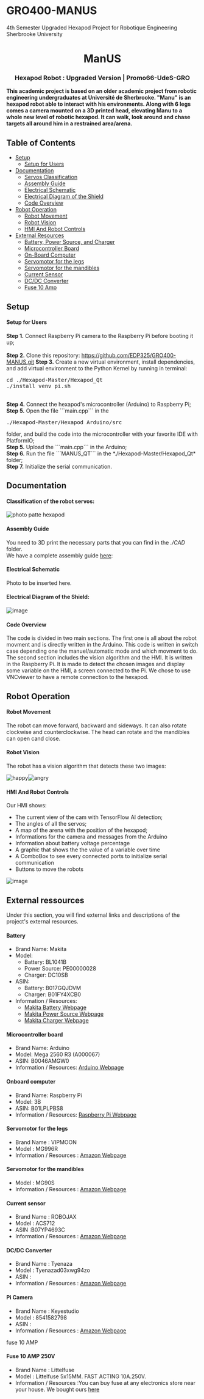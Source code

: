 # GRO400-MANUS
4th Semester Upgraded Hexapod Project for Robotique Engineering Sherbrooke University

<div id="ManUS" align="center">
    <h1>ManUS</h1>
    <h3>Hexapod Robot : Upgraded Version | Promo66-UdeS-GRO</h3>
</div>

**This academic project is based on an older academic project from robotic engineering undergraduates at Université de Sherbrooke. "Manu" is an hexapod robot able to interact with his environments. Along with 6 legs comes a camera mounted on a 3D printed head, elevating Manu to a whole new level of robotic hexapod. It can walk, look around and chase targets all around him in a restrained area/arena.**

## Table of Contents
- [Setup](#Setup)
    - [Setup for Users](#SetupUsers)
- [Documentation](#Documentation)
    - [Servos Classification](#Servosclassification)
    - [Assembly Guide](#assemblyguide)
    - [Electrical Schematic](#electricalschematic)
    - [Electrical Diagram of the Shield](#electrical)
    - [Code Overview](#Codeexplication)
- [Robot Operation](#Operation)
    - [Robot Movement](#Movement)
    - [Robot Vision](#Vision)
    - [HMI And Robot Controls](#Controls)
- [External Resources](#Ressources)
    - [Battery, Power Source, and Charger](#Battery)
    - [Microcontroller Board](#Controller)
    - [On-Board Computer](#Computer)
    - [Servomotor for the legs](#Servo1)
    - [Servomotor for the mandibles](#Servo2)
    - [Current Sensor](#Current)
    - [DC/DC Converter](#DCDC)
    - [Fuse 10 Amp](#Fuse)
 

## <a id="Setup"></a>Setup

#### <a id="SetupUsers"></a>Setup for Users

<b>Step 1.</b> Connect Raspberry Pi camera to the Raspberry Pi before booting it up;
<br/><br/>
<b>Step 2.</b> Clone this repository: https://github.com/EDP325/GRO400-MANUS.git
<b>Step 3.</b> Create a new virtual environment, install dependencies, and add virtual environment to the Python Kernel by running in terminal:
<pre>
cd ./Hexapod-Master/Hexapod_Qt
./install_venv_pi.sh
</pre> 
<br/>
<b>Step 4.</b> Connect the hexapod's microcontroller (Arduino) to Raspberry Pi;
<br/>
<b>Step 5.</b> Open the file ```main.cpp``` in the <pre>./Hexapod-Master/Hexapod_Arduino/src</pre> folder, and build the code into the microcontroller with your favorite IDE with PlatformIO;
<br/>
<b>Step 5.</b> Upload the ```main.cpp``` in the Arduino;
<br/>
<b>Step 6.</b> Run the file ```MANUS_QT``` in the *./Hexapod-Master/Hexapod_Qt* folder;
<br/>
<b>Step 7.</b> Initialize the serial communication.

## <a id="Documentation"></a>Documentation
#### <a id = "Servosclassification">Classification of the robot servos:</a>

![photo patte hexapod](https://user-images.githubusercontent.com/48064854/162976618-52e0769e-27ba-48a6-97b3-df437f16bacd.PNG)

#### <a id= "assemblyguide">Assembly Guide</a>
You need to 3D print the necessary parts that you can find in the *./CAD* folder.   
We have a complete assembly guide [here](https://github.com/EDP325/GRO400-MANUS/wiki):

#### <a id = "electricalschematic"> Electrical Schematic</a>
Photo to be inserted here.
#### <a id= "electrical">Electrical Diagram of the Shield: </a>
![image](https://user-images.githubusercontent.com/48064854/163028957-0d5c8229-0cb9-4d3b-a6ca-b984c7e7bd09.png)

#### <a id="Codeexplication">Code Overview</a>

The code is divided in two main sections.  The first one is all about the robot movment and is directly written in the Arduino.  This code is written in switch case depending one the manuel/automatic mode and which movment to do.
The second section  includes the vision algorithm and the HMI.  It is written in the Raspberry Pi.  It is made to detect the chosen images and display some variable on the HMI, a screen connected to the Pi.  We chose to use VNCviewer to have a remote connection to the hexapod.

## <a id="Operation"></a>Robot Operation

#### <a id="Movement"></a>Robot Movement
The robot can move forward, backward and sideways.  It can also rotate clockwise and counterclockwise.  The head can rotate and the mandibles can open cand close.  

#### <a id="Vision"></a>Robot Vision
The robot has a vision algorithm that detects these two images: 

![happy](https://user-images.githubusercontent.com/48064854/163003461-6ebe9cd6-cc70-48df-82ff-0c2a40982960.jpg)![angry](https://user-images.githubusercontent.com/48064854/163003538-dd7039e3-41dc-485b-952a-bf78a2d1049d.jpg)

#### <a id="Controls"></a>HMI And Robot Controls
Our HMI shows:
- The current view of the cam with TensorFlow AI detection;
- The angles of all the servos;
- A map of the arena with the position of the hexapod;
- Informations for the camera and messages from the Arduino
- Information about battery voltage percentage
- A graphic that shows the the value of a variable over time
- A ComboBox to see every connected ports to initialize serial communication
- Buttons to move the robots

![image](https://user-images.githubusercontent.com/72100463/163627116-94ac9185-56dc-4deb-b193-00c6d286847d.png)

## <a id="Ressources"></a>External ressources

Under this section, you will find external links and descriptions of the project's external resources.

#### <a id="Battery"></a>Battery

- Brand Name: Makita
- Model:
    - Battery: BL1041B
    - Power Source: PE00000028
    - Charger: DC10SB
- ASIN:
    - Battery: B017GQJDVM
    - Charger: B01FY4XCB0
- Information / Resources:
    - [Makita Battery Webpage](https://www.makitatools.com/products/details/BL1041B)
    - [Makita Power Source Webpage](https://www.makitatools.com/products/details/PE00000028)
    - [Makita Charger Webpage](https://www.makitatools.com/products/details/DC10SB)

#### <a id="Controller"></a>Microcontroller board

- Brand Name: Arduino
- Model: Mega 2560 R3 (A000067)
- ASIN: B0046AMGW0
- Information / Resources: [Arduino Webpage](https://store.arduino.cc/mega-2560-r3)

#### <a id="Computer"></a>Onboard computer

- Brand Name: Raspberry Pi
- Model: 3B
- ASIN: B01LPLPBS8
- Information / Resources: [Raspberry Pi Webpage](https://www.raspberrypi.org/products/raspberry-pi-3-model-b/)

#### <a id="Servo1"></a>Servomotor for the legs

- Brand Name : VIPMOON
- Model : MG996R
- Information / Resources : [Amazon Webpage](https://www.amazon.ca/-/fr/gp/product/B07VT5T9JC/ref=ewc_pr_img_1?smid=A2FI4MJY3VQVX5&psc=1)

#### <a id="Servo2"></a>Servomotor for the mandibles

- Model : MG90S
- Information / Resources : [Amazon Webpage](https://www.amazon.ca/servomoteur-h%C3%A9licopt%C3%A8re-m%C3%A9tallique-intelligent-commandes/dp/B08W26FNQD/)
#### <a id="Current"></a>Current sensor

- Brand Name : ROBOJAX
- Model : ACS712
- ASIN :B07YP4693C
- Information / Resources : [Amazon Webpage](https://www.amazon.ca/gp/product/B07YP4693C/ref=ppx_yo_dt_b_asin_title_o02_s00?ie=UTF8&psc=1)

#### <a id="DCDC"></a>DC/DC Converter

- Brand Name : Tyenaza
- Model : Tyenazad03xwg94zo
- ASIN :
- Information / Resources : [Amazon Webpage](https://www.amazon.ca/gp/product/B097QT54C7/ref=ppx_yo_dt_b_asin_title_o02_s00?ie=UTF8&amp&psc=1)

#### <a id="Camera"></a>Pi Camera

- Brand Name : Keyestudio
- Model : 8541582798
- ASIN :
- Information / Resources : [Amazon Webpage](https://www.amazon.ca/gp/product/B073RCXGQS/ref=ppx_yo_dt_b_asin_title_o01_s00?ie=UTF8&psc=1)
    
fuse 10 AMP
#### <a id="Fuse">Fuse 10 AMP 250V</a>

- Brand Name : Littelfuse
- Model : Littelfuse 5x15MM. FAST ACTING 10A.250V.
- Information / Resources :You can buy fuse at any electronics store near your house.  We bought ours [here](https://electro5.com/fr/product/231621/littlefuse-5x15mm-fast-acting-10a250v/) 

